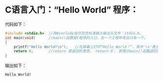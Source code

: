 # C语言入门：“Hello World” 程序：

代码如下：

```c
#include <stdio.h>  //用#include指令包含标准输入输出头文件：stdio.h。
int main(void)      //main()函数是C程序的入口，在一个工程中有且只有一个。　
{
    printf("Hello World!\n");   //在屏幕上打印“Hello World！”，其中'\n'表示换行。
    return 0;       //return 是返回的意思， return 0； 即表示main()函数返回值为0。
}
```

输出如下：

```bash
Hello World!
```
